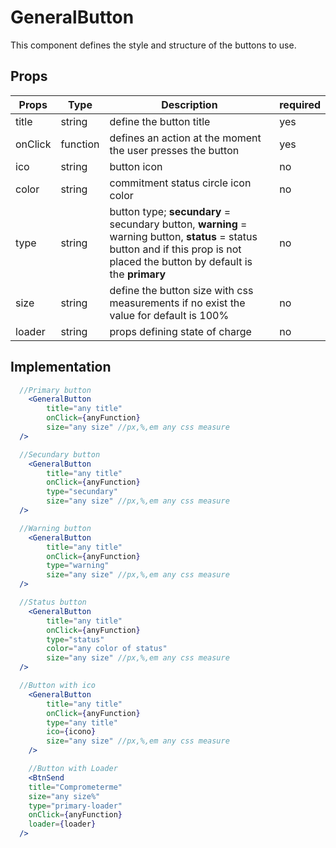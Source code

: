 # GeneralButton

This component defines the style and structure of the buttons to use.

## Props

| Props   | Type     | Description                                                                                                                                                                     | required |
| ------- | -------- | ------------------------------------------------------------------------------------------------------------------------------------------------------------------------------- | -------- |
| title   | string   | define the button title                                                                                                                                                         | yes      |
| onClick | function | defines an action at the moment the user presses the button                                                                                                                     | yes      |
| ico     | string   | button icon                                                                                                                                                                     | no       |
| color   | string   | commitment status circle icon color                                                                                                                                             | no       |
| type    | string   | button type; **secundary** = secundary button, **warning** = warning button, **status** = status button and if this prop is not placed the button by default is the **primary** | no       |
| size    | string   | define the button size with css measurements if no exist the value for default is 100%                                                                                          | no       |
| loader  | string   | props defining state of charge                                                                                                                                                  | no       |

## Implementation

```jsx
  //Primary button
	<GeneralButton
		title="any title"
		onClick={anyFunction}
		size="any size" //px,%,em any css measure
  />

  //Secundary button
	<GeneralButton
		title="any title"
		onClick={anyFunction}
		type="secundary"
		size="any size" //px,%,em any css measure
  />

  //Warning button
	<GeneralButton
		title="any title"
		onClick={anyFunction}
		type="warning"
		size="any size" //px,%,em any css measure
  />

  //Status button
	<GeneralButton
		title="any title"
		onClick={anyFunction}
		type="status"
		color="any color of status"
		size="any size" //px,%,em any css measure
  />

  //Button with ico
	<GeneralButton
		title="any title"
		onClick={anyFunction}
		type="any title"
		ico={icono}
		size="any size" //px,%,em any css measure
	/>

	//Button with Loader
	<BtnSend
    title="Comprometerme"
    size="any size%"
    type="primary-loader"
    onClick={anyFunction}
    loader={loader}
  />

```
